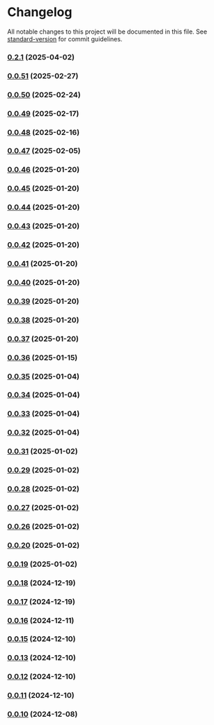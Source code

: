 # Changelog

All notable changes to this project will be documented in this file. See [standard-version](https://github.com/conventional-changelog/standard-version) for commit guidelines.

### [0.2.1](https://github.com/VIIgit/awesome-charts/compare/v0.1.21...v0.2.1) (2025-04-02)

### [0.0.51](https://github.com/VIIgit/awesome-charts/compare/v0.1.20...v0.0.51) (2025-02-27)

### [0.0.50](https://github.com/VIIgit/awesome-charts/compare/v0.1.19...v0.0.50) (2025-02-24)

### [0.0.49](https://github.com/VIIgit/awesome-charts/compare/v0.1.18...v0.0.49) (2025-02-17)

### [0.0.48](https://github.com/VIIgit/awesome-charts/compare/v0.1.17...v0.0.48) (2025-02-16)

### [0.0.47](https://github.com/VIIgit/awesome-charts/compare/v0.1.16...v0.0.47) (2025-02-05)

### [0.0.46](https://github.com/VIIgit/awesome-charts/compare/v0.1.15...v0.0.46) (2025-01-20)

### [0.0.45](https://github.com/VIIgit/awesome-charts/compare/v0.1.14...v0.0.45) (2025-01-20)

### [0.0.44](https://github.com/VIIgit/awesome-charts/compare/v0.1.13...v0.0.44) (2025-01-20)

### [0.0.43](https://github.com/VIIgit/awesome-charts/compare/v0.1.12...v0.0.43) (2025-01-20)

### [0.0.42](https://github.com/VIIgit/awesome-charts/compare/v0.1.11...v0.0.42) (2025-01-20)

### [0.0.41](https://github.com/VIIgit/awesome-charts/compare/v0.1.10...v0.0.41) (2025-01-20)

### [0.0.40](https://github.com/VIIgit/awesome-charts/compare/v0.1.9...v0.0.40) (2025-01-20)

### [0.0.39](https://github.com/VIIgit/awesome-charts/compare/v0.1.8...v0.0.39) (2025-01-20)

### [0.0.38](https://github.com/VIIgit/awesome-charts/compare/v0.1.7...v0.0.38) (2025-01-20)

### [0.0.37](https://github.com/VIIgit/awesome-charts/compare/v0.1.6...v0.0.37) (2025-01-20)

### [0.0.36](https://github.com/VIIgit/awesome-charts/compare/v0.1.5...v0.0.36) (2025-01-15)

### [0.0.35](https://github.com/VIIgit/awesome-charts/compare/v0.1.4...v0.0.35) (2025-01-04)

### [0.0.34](https://github.com/VIIgit/awesome-charts/compare/v0.1.3...v0.0.34) (2025-01-04)

### [0.0.33](https://github.com/VIIgit/awesome-charts/compare/v0.1.2...v0.0.33) (2025-01-04)

### [0.0.32](https://github.com/VIIgit/awesome-charts/compare/v0.1.1...v0.0.32) (2025-01-04)

### [0.0.31](https://github.com/VIIgit/awesome-charts/compare/v0.0.29...v0.0.31) (2025-01-02)

### [0.0.29](https://github.com/VIIgit/awesome-charts/compare/v0.0.28...v0.0.29) (2025-01-02)

### [0.0.28](https://github.com/VIIgit/awesome-charts/compare/v0.0.27...v0.0.28) (2025-01-02)

### [0.0.27](https://github.com/VIIgit/awesome-charts/compare/v0.0.26...v0.0.27) (2025-01-02)

### [0.0.26](https://github.com/VIIgit/awesome-charts/compare/v0.0.25...v0.0.26) (2025-01-02)

### [0.0.20](https://github.com/VIIgit/awesome-charts/compare/v0.0.24...v0.0.20) (2025-01-02)

### [0.0.19](https://github.com/VIIgit/awesome-charts/compare/v0.0.24...v0.0.19) (2025-01-02)

### [0.0.18](https://github.com/VIIgit/awesome-charts/compare/v0.0.22...v0.0.18) (2024-12-19)

### [0.0.17](https://github.com/VIIgit/awesome-charts/compare/v0.0.21...v0.0.17) (2024-12-19)

### [0.0.16](https://github.com/VIIgit/awesome-charts/compare/v0.0.19...v0.0.16) (2024-12-11)

### [0.0.15](https://github.com/VIIgit/awesome-charts/compare/v0.0.14...v0.0.15) (2024-12-10)

### [0.0.13](https://github.com/VIIgit/awesome-charts/compare/v0.0.18...v0.0.13) (2024-12-10)

### [0.0.12](https://github.com/VIIgit/awesome-charts/compare/v0.0.18...v0.0.12) (2024-12-10)

### [0.0.11](https://github.com/VIIgit/awesome-charts/compare/v0.0.18...v0.0.11) (2024-12-10)

### [0.0.10](https://github.com/VIIgit/awesome-charts/compare/v0.1.1...v0.0.10) (2024-12-08)
